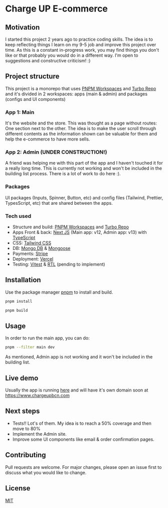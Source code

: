 # Charge UP E-commerce

## Motivation

I started this project 2 years ago to practice coding skills. The idea is to keep reflecting things I learn on my 9-5 job and improve this project over time. As this is a constant in-progress work, you may find things you don't like or that probably you would do in a different way. I'm open to suggestions and constructive criticism! :)

## Project structure
This project is a monorepo that uses [PNPM Workspaces](https://pnpm.io/workspaces) and [Turbo Repo](https://turbo.build/repo) and it's divided in 2 workspaces: apps (main & admin) and packages (configs and UI components)

### App 1: Main

It's the website and the store. This was thought as a page without routes: One section next to the other. The idea is to make the user scroll through different contents as the information shown can be valuable for them and help the e-commerce to have more sells.

### App 2: Admin (UNDER CONSTRUCTION!)

A friend was helping me with this part of the app and I haven't touched it for a really long time. This is currently not working and won't be included in the building list process. There is a lot of work to do here :). 


### Packages

UI packages (Inputs, Spinner, Button, etc) and config files (Tailwind, Prettier, TypesScript, etc) that are shared between the apps. 

### Tech used

- Structure and build: [PNPM Workspaces](https://pnpm.io/workspaces) and [Turbo Repo](https://turbo.build/repo)
- Apps Front & back: [Next JS](https://nextjs.org/) (Main app: v12, Admin app: v13) with [TypeScript](https://www.typescriptlang.org/)
- CSS: [Tailwind CSS](https://tailwindcss.com/)
- DB: [Mongo DB](https://www.mongodb.com/es) & [Mongoose](https://mongoosejs.com/)
- Payments: [Stripe](https://stripe.com/)
- Deployment: [Vercel](https://vercel.com/)
- Testing: [Vitest](https://vitest.dev/) & [RTL](https://github.com/testing-library/react-testing-library) (pending to implement)

## Installation

Use the package manager [pnpm](https://pnpm.io/) to install and build.

```bash
pnpm install
```
```bash
pnpm build
```

## Usage
In order to run the main app, you can do:
```bash
pnpm --filter main dev
```
As mentioned, Admin app is not working and it won't be included in the building list.

## Live demo
Usually the app is running [here](https://chargeupbcn.vercel.app/) and will have it's own domain soon at https://www.chargeupbcn.com

## Next steps
- Tests!! Lot's of them. My idea is to reach a 50% coverage and then move to 80%
- Implement the Admin site.
- Improve some UI components like email & order confirmation pages.

## Contributing

Pull requests are welcome. For major changes, please open an issue first
to discuss what you would like to change.

## License

[MIT](https://choosealicense.com/licenses/mit/)
